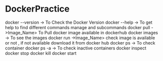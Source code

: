 # DockerPractice
docker --version -> To Check the Docker Version
docker --help -> To get help to find different commands manage and subcommands
docker pull ->Image_Name> To Pull docker image available in dockerhub
docker images -> To see the images
docker run ->Image_Name> check image is available or not , if not available download it from docker hub
docker ps -> To check container
docker ps -a -> To check inactive containers
docker inspect <Object>
docker stop <container>
docker kill <container>
docker start <container>






